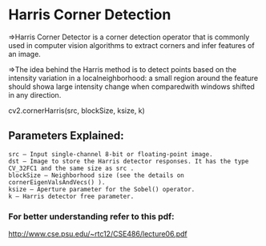 # **Harris Corner Detection**

=>Harris Corner Detector is a corner detection operator that is commonly used in computer vision algorithms to extract corners and infer features of an image.

=>The idea behind the Harris method is to detect points based on the intensity variation in a localneighborhood: a small region around the feature should showa large intensity change when comparedwith windows shifted in any direction.


cv2.cornerHarris(src, blockSize, ksize, k) 

## Parameters Explained:	

    src – Input single-channel 8-bit or floating-point image.
    dst – Image to store the Harris detector responses. It has the type CV_32FC1 and the same size as src .
    blockSize – Neighborhood size (see the details on cornerEigenValsAndVecs() ).
    ksize – Aperture parameter for the Sobel() operator.
    k – Harris detector free parameter.



### For better understanding refer to this pdf:

http://www.cse.psu.edu/~rtc12/CSE486/lecture06.pdf
